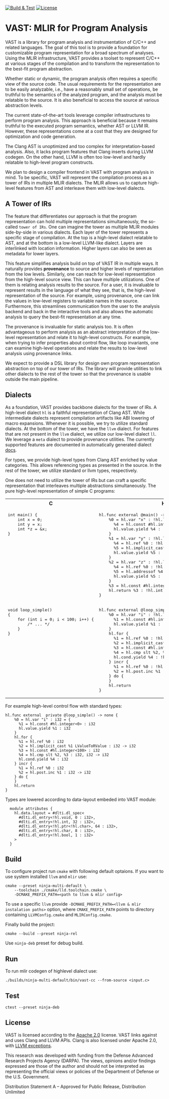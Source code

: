 [![Build & Test](https://github.com/trailofbits/vast/actions/workflows/build.yml/badge.svg)](https://github.com/trailofbits/vast/actions/workflows/build.yml)
[![License](https://img.shields.io/badge/License-Apache_2.0-blue.svg)](https://opensource.org/licenses/Apache-2.0)

# VAST: MLIR for Program Analysis

VAST is a library for program analysis and instrumentation of C/C++ and related
languages. The goal of this tool is to provide a foundation for customizable
program representation for a broad spectrum of analyses. Using the MLIR
infrastructure, VAST provides a toolset to represent C/C++ at various stages of
the compilation and to transform the representation to the best-fit program
abstraction.

Whether static or dynamic, the program analysis often requires a specific view
of the source code. The usual requirements for the representation are to be
easily analyzable, i.e., have a reasonably small set of operations, be truthful
to the semantics of the analyzed program, and the analysis must be relatable to
the source. It is also beneficial to access the source at various abstraction
levels.

The current state-of-the-art tools leverage compiler infrastructures to perform
program analysis. This approach is beneficial because it remains truthful to the
executed program semantics, whether AST or LLVM IR. However, these
representations come at a cost that they are designed for optimization and code
generation.

The Clang AST is unoptimized and too complex for interpretation-based analysis.
Also, it lacks program features that Clang inserts during LLVM codegen. On the
other hand, LLVM is often too low-level and hardly relatable to high-level
program constructs.

We plan to design a compiler frontend in VAST with program analysis in mind. To
be specific, VAST will represent the compilation process as a tower of IRs in
multiple MLIR dialects. The MLIR allows us to capture high-level features from
AST and interleave them with low-level dialects.

## A Tower of IRs

The feature that differentiates our approach is that the program representation
can hold multiple representations simultaneously, the so-called `tower of IRs`.
One can imagine the tower as multiple MLIR modules side-by-side in various
dialects. Each layer of the tower represents a specific stage of compilation. At
the top is a high-level dialect relatable to AST, and at the bottom is a
low-level LLVM-like dialect. Layers are interlinked with location information.
Higher layers can also be seen as metadata for lower layers.

This feature simplifies analysis build on top of VAST IR in multiple ways. It
naturally provides __provenance__ to source and higher levels of representation
from the low levels. Similarly, one can reach for low-level representation from
the high-level source view. This can have multiple utilizations.  One of them is
relating analysis results to the source. For a user, it is invaluable to
represent results in the language of what they see, that is, the high-level
representation of the source. For example, using provenance, one can link the
values in low-level registers to variable names in the source.  Furthermore,
this streamlines communication from the user to the analysis backend and back in
the interactive tools and also allows the automatic analysis to query the
best-fit representation at any time.

The provenance is invaluable for static analysis too. It is often advantageous
to perform analysis as an abstract interpretation of the low-level
representation and relate it to high-level constructs. For example, when trying
to infer properties about control flow, like loop invariants, one can examine
high-level operations and relate the results to low-level analysis using
provenance links.

We expect to provide a DSL library for design own program representation
abstraction on top of our tower of IRs. The library will provide utilities to
link other dialects to the rest of the tower so that the provenance is usable
outside the main pipeline.

## Dialects

As a foundation, VAST provides backbone dialects for the tower of IRs.
A high-level dialect `hl` is a faithful representation of Clang AST. While
intermediate dialects represent compilation artifacts like ABI lowering of macro
expansions. Whenever it is possible, we try to utilize standard dialects. At the
bottom of the tower, we have the `llvm` dialect. For features that are not
present in the `llvm` dialect, we utilize our low-level dialect `ll`. We
leverage a `meta` dialect to provide provenance utilities. The currently
supported features are documented in automatically generated dialect
[docs](https://github.com/trailofbits/vast/tree/master/docs).

For types, we provide high-level types from Clang AST enriched by value
categories. This allows referencing types as presented in the source. In the
rest of the tower, we utilize standard or llvm types, respectively.

One does not need to utilize the tower of IRs but can craft a specific
representation that interleaves multiple abstractions simultaneously.
The pure high-level representation of simple C programs:


<table>
<tr>
<th>
C
</th>
<th>
High-level dialect
</th>
</tr>
<tr>
<td  valign="top">

<pre lang="cpp">
int main() {
    int x = 0;
    int y = x;
    int *z = &x;
}
</pre>
</td>
<td  valign="top">

<pre lang="cpp">
hl.func external @main() -> !hl.int {
    %0 = hl.var "x" : !hl.lvalue<!hl.int> = {
      %4 = hl.const #hl.integer<0> : !hl.int
      hl.value.yield %4 : !hl.int
    }
    %1 = hl.var "y" : !hl.lvalue<!hl.int> = {
      %4 = hl.ref %0 : !hl.lvalue<!hl.int>
      %5 = hl.implicit_cast %4 LValueToRValue : !hl.lvalue<!hl.int> -> !hl.int
      hl.value.yield %5 : !hl.int
    }
    %2 = hl.var "z" : !hl.lvalue<!hl.ptr<!hl.int>> = {
      %4 = hl.ref %0 : !hl.lvalue<!hl.int>
      %5 = hl.addressof %4 : !hl.lvalue<!hl.int> -> !hl.ptr<!hl.int>
      hl.value.yield %5 : !hl.ptr<!hl.int>
    }
    %3 = hl.const #hl.integer<0> : !hl.int
    hl.return %3 : !hl.int
}
</pre>
</td>
</tr>
<tr>
<td  valign="top">

<pre lang="cpp">
void loop_simple()
{
    for (int i = 0; i < 100; i++) {
        /* ... */
    }
}
</pre>
</td>
<td  valign="top">

<pre lang="cpp">
hl.func external @loop_simple () -> !hl.void {
    %0 = hl.var "i" : !hl.lvalue<!hl.int> = {
      %1 = hl.const #hl.integer<0> : !hl.int
      hl.value.yield %1 : !hl.int
    }
    hl.for {
      %1 = hl.ref %0 : !hl.lvalue<!hl.int>
      %2 = hl.implicit_cast %1 LValueToRValue : !hl.lvalue<!hl.int> -> !hl.int
      %3 = hl.const #hl.integer<100> : !hl.int
      %4 = hl.cmp slt %2, %3 : !hl.int, !hl.int -> !hl.int
      hl.cond.yield %4 : !hl.int
    } incr {
      %1 = hl.ref %0 : !hl.lvalue<!hl.int>
      %2 = hl.post.inc %1 : !hl.lvalue<!hl.int> -> !hl.int
    } do {
    }
    hl.return
}
</pre>
</td>
</tr>
</table>


For example high-level control flow with standard types:

```
hl.func external  private @loop_simple() -> none {
    %0 = hl.var "i" : i32 = {
      %1 = hl.const #hl.integer<0> : i32
      hl.value.yield %1 : i32
    }
    hl.for {
      %1 = hl.ref %0 : i32
      %2 = hl.implicit_cast %1 LValueToRValue : i32 -> i32
      %3 = hl.const #hl.integer<100> : i32
      %4 = hl.cmp slt %2, %3 : i32, i32 -> i32
      hl.cond.yield %4 : i32
    } incr {
      %1 = hl.ref %0 : i32
      %2 = hl.post.inc %1 : i32 -> i32
    } do {
    }
    hl.return
}
```

Types are lowered according to data-layout embeded into VAST module:

```
  module attributes {
    hl.data.layout = #dlti.dl_spec<
      #dlti.dl_entry<!hl.void, 0 : i32>,
      #dlti.dl_entry<!hl.int, 32 : i32>,
      #dlti.dl_entry<!hl.ptr<!hl.char>, 64 : i32>,
      #dlti.dl_entry<!hl.char, 8 : i32>,
      #dlti.dl_entry<!hl.bool, 1 : i32>
    >
  }
```

## Build

To configure project run `cmake` with following default optaions.
If you want to use system installed `llvm` and `mlir` use:

```
cmake --preset ninja-multi-default \
    --toolchain ./cmake/lld.toolchain.cmake \
    -DCMAKE_PREFIX_PATH=<path to llvm & mlir config>
```

To use a specific `llvm` provide `-DCMAKE_PREFIX_PATH=<llvm & mlir instalation paths>` option, where `CMAKE_PREFIX_PATH` points to directory containing `LLVMConfig.cmake` and `MLIRConfig.cmake`.


Finally build the project:

```
cmake --build --preset ninja-rel
```

Use `ninja-deb` preset for debug build.

## Run

To run mlir codegen of highlevel dialect use:

```
./builds/ninja-multi-default/bin/vast-cc --from-source <input.c>
```

## Test

```
ctest --preset ninja-deb
```

## License

VAST is licensed according to the [Apache 2.0](LICENSE) license. VAST links against and uses Clang and LLVM APIs. Clang is also licensed under Apache 2.0, with [LLVM exceptions](https://github.com/llvm/llvm-project/blob/main/clang/LICENSE.TXT).

This research was developed with funding from the Defense Advanced Research Projects Agency (DARPA). The views, opinions and/or findings expressed are those of the author and should not be interpreted as representing the official views or policies of the Department of Defense or the U.S. Government.

Distribution Statement A – Approved for Public Release, Distribution Unlimited

